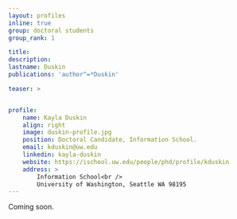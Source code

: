 ```yaml
---
layout: profiles
inline: true
group: doctoral students
group_rank: 1

title: 
description: 
lastname: Duskin
publications: 'author^=*Duskin'

teaser: >


profile:
    name: Kayla Duskin
    align: right
    image: duskin-profile.jpg
    position: Doctoral Candidate, Information School.
    email: kduskin@uw.edu
    linkedin: kayla-duskin
    website: https://ischool.uw.edu/people/phd/profile/kduskin
    address: >
        Information School<br />
        University of Washington, Seattle WA 98195
---
```


Coming soon. 
